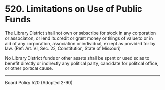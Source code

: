 # 520. Limitations on Use of Public Funds

The Library District shall not own or subscribe for stock in any corporation or association, or lend its credit or grant money or things of value to or in aid of any corporation, association or individual, except as provided for by law. (Ref: Art. VI, Sec. 23, Constitution, State of Missouri)

No Library District funds or other assets shall be spent or used so as to benefit directly or indirectly any political party, candidate for political office, or other political cause.

---

Board Policy 520 (Adopted 2-90)
